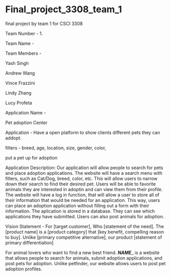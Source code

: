 # Final_project_3308_team_1
final project by team 1 for CSCI 3308

Team Number - 1.

Team Name - 

Team Members -

Yash Singh

Andrew Wang

Vince Frazzini

Lindy Zhang 

Lucy Profeta

Application Name - 

Pet adoption Center 

Application - 
Have a open platform to show clients different pets they can addopt.

filters - 
breed,
age,
location,
size, 
gender,
color,

put a pet up for adoption

Application Description:
  Our application will allow people to search for pets and place adoption applications. The website will have a search menu with filters, such as Cat/Dog, breed, color, etc. This will allow users to narrow down their search to find their desired pet. Users will be able to favorite animals they are interested in adoptin and can view them from their profile.
  The website will have a log in function, that will allow a user to store all of their information that would be needed for an application. This way, users can place an adoption application without filling out a form with their information. The aplication is stored in a database. They can see which applications they have submitted. Users can also post animals for adoption.

Vision Statement - 
For [target customer], Who [statement of the need]. The [product name] is a [product category] that [key benefit, compelling reason to buy]. Unlike [primary competitive alternative], our product [statement of primary differentiation]


For animal lovers who want to find a new best friend. ___NAME____ is a website that allows people to search for animals, submit adoption applications, and post pets for adoption. Unlike petfinder, our website allows users to post pet adoption profiles. 
